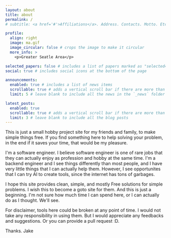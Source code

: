 ```yaml
---
layout: about
title: about
permalink: /
# subtitle: <a href='#'>Affiliations</a>. Address. Contacts. Motto. Etc.

profile:
  align: right
  image: ma.gif
  image_circular: false # crops the image to make it circular
  more_info: >
    <p>Greater Seatle Area</p>

selected_papers: false # includes a list of papers marked as "selected={true}"
social: true # includes social icons at the bottom of the page

announcements:
  enabled: true # includes a list of news items
  scrollable: true # adds a vertical scroll bar if there are more than 3 news items
  limit: 5 # leave blank to include all the news in the `_news` folder

latest_posts:
  enabled: true
  scrollable: true # adds a vertical scroll bar if there are more than 3 new posts items
  limit: 3 # leave blank to include all the blog posts
---
```


This is just a small hobby project site for my friends and family, to make simple things free. If you find something here to help solving your problem, in the end if it saves your time, that would be my pleasure.

I'm a software engineer. I believe software engineer is one of rare jobs that they can actually enjoy as profession and hobby at the same time. I'm a backend engineer and I see things differently than most people, and I have very little things that I can actually help them. However, I see opportunites that I can try AI to create tools, since the internet has tons of garbages.

I hope this site provides clean, simple, and mostly Free solutions for simple problems. I wish this to become a goto site for them. And this is just a beginning. I'm not sure how much time I can spend here, or I can actually do as I thought. We'll see.

For disclaimer, tools here could be broken at any point of time. I would not take any responsibility in using them. But I would appreciate any feedbacks and suggestions. Or you can provide a pull request :D.

Thanks. Jake

<!-- Write your biography here. Tell the world about yourself. Link to your favorite [subreddit](http://reddit.com). You can put a picture in, too. The code is already in, just name your picture `prof_pic.jpg` and put it in the `img/` folder.

Put your address / P.O. box / other info right below your picture. You can also disable any of these elements by editing `profile` property of the YAML header of your `_pages/about.md`. Edit `_bibliography/papers.bib` and Jekyll will render your [publications page](/al-folio/publications/) automatically.

Link to your social media connections, too. This theme is set up to use [Font Awesome icons](https://fontawesome.com/) and [Academicons](https://jpswalsh.github.io/academicons/), like the ones below. Add your Facebook, Twitter, LinkedIn, Google Scholar, or just disable all of them. -->
